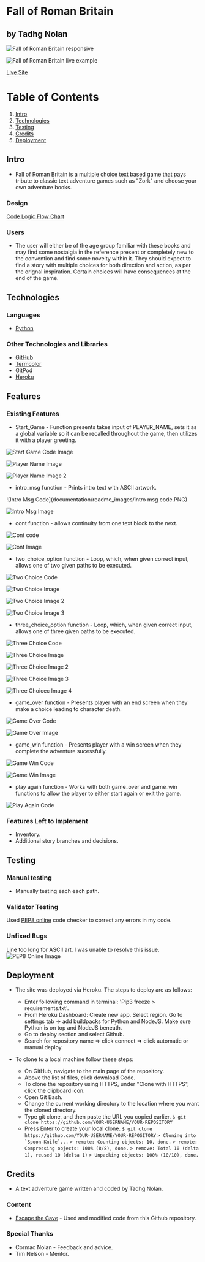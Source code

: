 # Fall of Roman Britain
## by Tadhg Nolan
![Fall of Roman Britain responsive](documentation/readme_images/responsive_mockup.PNG)

![Fall of Roman Britain live example](documentation/readme_images/demo.gif)

[Live Site](https://fall-of-roman-britain.herokuapp.com/)

# Table of Contents
1. [Intro](#intro)
2. [Technologies](#technologies)
3. [Testing](#testing)
4. [Credits](#credits)
5. [Deployment](deployment)

## Intro

 - Fall of Roman Britain is a multiple choice text based game that pays tribute to classic text adventure games such as "Zork" and choose your own adventure books.  

### Design

[Code Logic Flow Chart](documentation/flowchart_main.png)

### Users

- The user will either be of the age group familiar with these books and may find some nostalgia in the reference present or completely new to the convention and find some novelty within it. They should expect to find a story with multiple choices for both direction and action, as per the orignal inspiration. Certain choices will have consequences at the end of the game.

## Technologies

### Languages

- [Python](https://www.python.org/about/)

### Other Technologies and Libraries 

- [GitHub](https://github.com/)
- [Termcolor](https://pypi.org/project/termcolor/)
- [GitPod](https://www.gitpod.io/about/)
- [Heroku](https://heroku.com)

## Features 

### Existing Features

- Start_Game - Function presents takes input of PLAYER_NAME, sets it as a global variable so it can be recalled throughout the game, then utilizes it with a player greeting.

![Start Game Code Image](documentation/readme_images/start_game_code.PNG)

![Player Name Image](documentation/readme_images/PLAYER_NAME.PNG)

![Player Name Image 2](documentation/readme_images/PLAYER_NAME2.PNG)

- intro_msg function - Prints intro text with ASCII artwork.

![Intro Msg Code](documentation/readme_images/intro msg code.PNG)

![Intro Msg Image](documentation/readme_images/intro_msg.PNG)

- cont function - allows continuity from one text block to the next.

![Cont code](documentation/readme_images/cont_code.PNG)

![Cont Image](documentation/readme_images/cont.PNG)

- two_choice_option function - Loop, which, when given correct input, allows one of two given paths to be executed.

![Two Choice Code](documentation/readme_images/two_choice_code.PNG)

![Two Choice Image](documentation/readme_images/two_choice.PNG)

![Two Choice Image 2](documentation/readme_images/two_choice_2.PNG)

![Two Choice Image 3](documentation/readme_images/two_choice_3.PNG)

- three_choice_option function - Loop, which, when given correct input, allows one of three given paths to be executed. 

![Three Choice Code](documentation/readme_images/three_choice_code.PNG)

![Three Choice Image](documentation/readme_images/three_choice.PNG)

![Three Choice Image 2](documentation/readme_images/three_choice_2.PNG)

![Three Choice Image 3](documentation/readme_images/three_choice_3.PNG)

![Three Choicec Image 4](documentation/readme_images/three_choice_4.PNG)

- game_over function - Presents player with an end screen when they make a choice leading to character death.

![Game Over Code](documentation/readme_images/game_over_code.PNG)

![Game Over Image](documentation/readme_images/game_over.PNG)

- game_win function - Presents player with a win screen when they complete the adventure sucessfully.

![Game Win Code](documentation/readme_images/game_win_code.PNG)

![Game Win Image](documentation/readme_images/game_win.PNG)

- play again function - Works with both game_over and game_win functions to allow the player to either start again or exit the game.

![Play Again Code](documentation/readme_images/play_again_code.PNG)

### Features Left to Implement

- Inventory.
- Additional story branches and decisions.

## Testing

### Manual testing

- Manually testing each each path.  										

### Validator Testing 

Used [PEP8 online](http://pep8online.com/) code checker to correct any errors in my code. 

### Unfixed Bugs

Line too long for ASCII art. I was unable to resolve this issue.
![PEP8 Online Image](documentation/readme_images/pep8online_results.PNG)

## Deployment 

- The site was deployed via Heroku. The steps to deploy are as follows: 
  
  -  Enter following command in terminal: 'Pip3 freeze > requirements.txt'.
  - From Heroku Dashboard: Create new app. Select region. Go to settings tab => add buildpacks for Python and NodeJS. Make sure Python is on top and NodeJS beneath.
  - Go to deploy section and select Github.
  - Search for repository name => click connect => click automatic or manual deploy.
  
- To clone to a local machine follow these steps:
  
  - On GitHub, navigate to the main page of the repository.
  - Above the list of files, click download Code.
  - To clone the repository using HTTPS, under "Clone with HTTPS", click the clipboard icon.
  - Open Git Bash.
  - Change the current working directory to the location where you want the cloned directory.
  - Type git clone, and then paste the URL you copied earlier.
    `$ git clone https://github.com/YOUR-USERNAME/YOUR-REPOSITORY`
  - Press Enter to create your local clone. 
  	`$ git clone https://github.com/YOUR-USERNAME/YOUR-REPOSITORY`
    ``> Cloning into `Spoon-Knife`...``
    `> remote: Counting objects: 10, done.`
    `> remote: Compressing objects: 100% (8/8), done.`
    `> remove: Total 10 (delta 1), reused 10 (delta 1)`
    `> Unpacking objects: 100% (10/10), done.`
   
   

## Credits 

 - A text adventure game written and coded by Tadhg Nolan.
 
### Content 

- [Escape the Cave](https://github.com/roomacarthur/escape-the-cave/blob/main/run.py) - Used  and modified code from this Github repository.


### Special Thanks

- Cormac Nolan - Feedback and advice.
- Tim Nelson - Mentor.